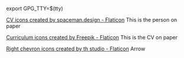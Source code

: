 export GPG_TTY=$(tty)

<a href="https://www.flaticon.com/free-icons/cv" title="CV icons">CV icons created by spaceman.design - Flaticon</a>
This is the person on paper 

<a href="https://www.flaticon.com/free-icons/curriculum" title="curriculum icons">Curriculum icons created by Freepik - Flaticon</a>
This is the CV on paper 

<a href="https://www.flaticon.com/free-icons/right-chevron" title="right chevron icons">Right chevron icons created by th studio - Flaticon</a>
Arrow